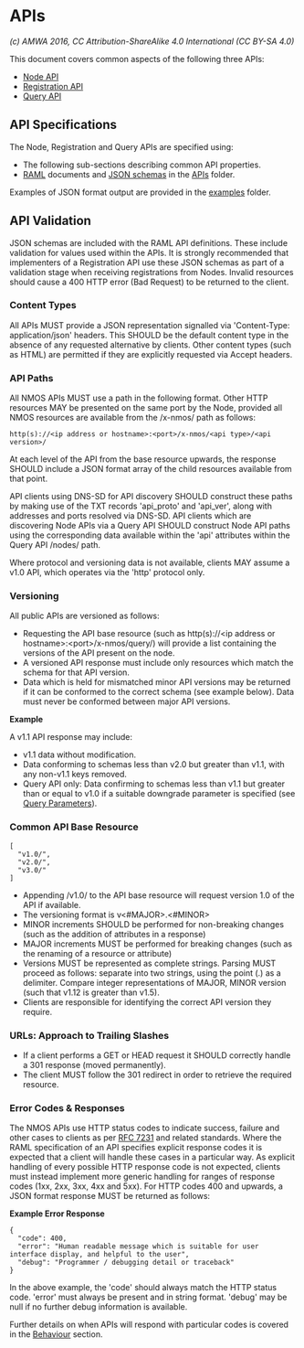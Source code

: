 # APIs

_(c) AMWA 2016, CC Attribution-ShareAlike 4.0 International (CC BY-SA 4.0)_

This document covers common aspects of the following three APIs:
* [Node API](../APIs/NodeAPI.html)
* [Registration API](../APIs/RegistrationAPI.html)
* [Query API](../APIs/QueryAPI.html)

## API Specifications

The Node, Registration and Query APIs are specified using:
* The following sub-sections describing common API properties.
* [RAML](http://raml.org/) documents and [JSON schemas](http://tools.ietf.org/html/draft-zyp-json-schema-04) in the [APIs](../APIs/) folder.

Examples of JSON format output are provided in the [examples](../examples/) folder.

## API Validation

JSON schemas are included with the RAML API definitions. These include validation for values used within the APIs. It is strongly recommended that implementers of a Registration API use these JSON schemas as part of a validation stage when receiving registrations from Nodes. Invalid resources should cause a 400 HTTP error (Bad Request) to be returned to the client.

### Content Types

All APIs MUST provide a JSON representation signalled via 'Content-Type: application/json' headers. This SHOULD be the default content type in the absence of any requested alternative by clients. Other content types (such as HTML) are permitted if they are explicitly requested via Accept headers.

### API Paths

All NMOS APIs MUST use a path in the following format. Other HTTP resources MAY be presented on the same port by the Node, provided all NMOS resources are available from the /x-nmos/ path as follows:

```
http(s)://<ip address or hostname>:<port>/x-nmos/<api type>/<api version>/
```

At each level of the API from the base resource upwards, the response SHOULD include a JSON format array of the child resources available from that point.

API clients using DNS-SD for API discovery SHOULD construct these paths by making use of the TXT records 'api\_proto' and 'api\_ver', along with addresses and ports resolved via DNS-SD. API clients which are discovering Node APIs via a Query API SHOULD construct Node API paths using the corresponding data available within the \'api\' attributes within the Query API /nodes/ path.

Where protocol and versioning data is not available, clients MAY assume a v1.0 API, which operates via the 'http' protocol only.

### Versioning

All public APIs are versioned as follows:

* Requesting the API base resource (such as http(s)://&lt;ip address or hostname&gt;:&lt;port&gt;/x-nmos/query/) will provide a list containing the versions of the API present on the node.
* A versioned API response must include only resources which match the schema for that API version.
* Data which is held for mismatched minor API versions may be returned if it can be conformed to the correct schema (see example below). Data must never be conformed between major API versions.

**Example**

A v1.1 API response may include:
* v1.1 data without modification.
* Data conforming to schemas less than v2.0 but greater than v1.1, with any non-v1.1 keys removed.
* Query API only: Data confirming to schemas less than v1.1 but greater than or equal to v1.0 if a suitable downgrade parameter is specified (see [Query Parameters](2.5._APIs_-_Query_Parameters.md)).

### Common API Base Resource

```
[
  "v1.0/",
  "v2.0/",
  "v3.0/"
]
```

* Appending /v1.0/ to the API base resource will request version 1.0 of the API if available.
* The versioning format is v&lt;#MAJOR&gt;.&lt;#MINOR&gt;
* MINOR increments SHOULD be performed for non-breaking changes (such as the addition of attributes in a response)
* MAJOR increments MUST be performed for breaking changes (such as the renaming of a resource or attribute)
* Versions MUST be represented as complete strings. Parsing MUST proceed as follows: separate into two strings, using the point (.) as a delimiter. Compare integer representations of MAJOR, MINOR version (such that v1.12 is greater than v1.5).
* Clients are responsible for identifying the correct API version they require.

### URLs: Approach to Trailing Slashes

* If a client performs a GET or HEAD request it SHOULD correctly handle a 301 response (moved permanently).
* The client MUST follow the 301 redirect in order to retrieve the required resource.

### Error Codes & Responses

The NMOS APIs use HTTP status codes to indicate success, failure and other cases to clients as per [RFC 7231](https://tools.ietf.org/html/rfc7231) and related standards. Where the RAML specification of an API specifies explicit response codes it is expected that a client will handle these cases in a particular way. As explicit handling of every possible HTTP response code is not expected, clients must instead implement more generic handling for ranges of response codes (1xx, 2xx, 3xx, 4xx and 5xx). For HTTP codes 400 and upwards, a JSON format response MUST be returned as follows:

**Example Error Response**
```
{
  "code": 400,
  "error": "Human readable message which is suitable for user interface display, and helpful to the user",
  "debug": "Programmer / debugging detail or traceback"
}
```

In the above example, the 'code' should always match the HTTP status code. 'error' must always be present and in string format. 'debug' may be null if no further debug information is available.

Further details on when APIs will respond with particular codes is covered in the [Behaviour](4.0._Behaviour.md) section.
